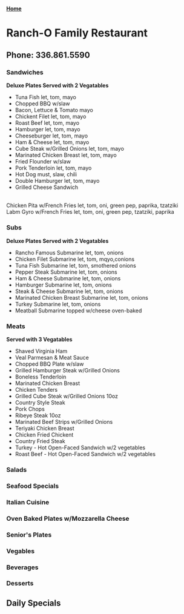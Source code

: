 #### [Home](https://chuckbyrum2.github.io/)

# Ranch-O Family Restaurant
## Phone: 336.861.5590

### Sandwiches
**Deluxe Plates Served with 2 Vegatables**
- Tuna Fish               let, tom, mayo
- Chopped BBQ w/slaw
- Bacon, Lettuce & Tomato mayo 
- Chickent Filet          let, tom, mayo
- Roast Beef              let, tom, mayo
- Hamburger               let, tom, mayo
- Cheeseburger            let, tom, mayo
- Ham & Cheese            let, tom, mayo
- Cube Steak w/Grilled Onions let, tom, mayo
- Marinated Chicken Breast let, tom, mayo
- Fried Flounder w/slaw   
- Pork Tenderloin          let, tom, mayo
- Hot Dog                  must, slaw, chili
- Double Hamburger         let, tom, mayo
- Grilled Cheese Sandwich
<br>
  Chicken Pita w/French Fries let, tom, oni, green pep, paprika, tzatziki <br>
  Labm Gyro w/French Fries let, tom, oni, green pep, tzatziki, paprika <br>

### Subs
**Deluxe Plates Served with 2 Vegatables**
- Rancho Famous Submarine   let, tom, onions
- Chicken Filet Submarine   let, tom, mqyo,conions
- Tuna Fish Submarine       let, tom, smothered onions
- Pepper Steak Submarine    let, tom, onions
- Ham & Cheese Submarine    let, tom, onions
- Hamburger Submarine       let, tom, onions
- Steak & Cheese Submarine  let, tom, onions
- Marinated Chicken Breast Submarine let, tom, onions
- Turkey Submarine          let, tom, onions
- Meatball Submarine  topped w/cheese oven-baked

### Meats
**Served with 3 Vegatables**
- Shaved Virginia Ham
- Veal Parmesan & Meat Sauce
- Chopped BBQ Plate w/slaw
- Grilled Hamburger Steak w/Grilled Onions
- Boneless Tenderloin
- Marinated Chicken Breast
- Chicken Tenders
- Grilled Cube Steak w/Grilled Onions 10oz
- Country Style Steak
- Pork Chops
- Ribeye Steak 10oz
- Marinated Beef Strips w/Grilled Onions
- Teriyaki Chicken Breast
- Chicken Fried Chickent
- Country Fried Steak
- Turkey - Hot Open-Faced Sandwich w/2 vegetables
- Roast Beef - Hot Open-Faced Sandwich w/2 vegetables

### Salads

### Seafood Specials

### Italian Cuisine

### Oven Baked Plates w/Mozzarella Cheese

### Senior's Plates

### Vegables

### Beverages

### Desserts

## Daily Specials
